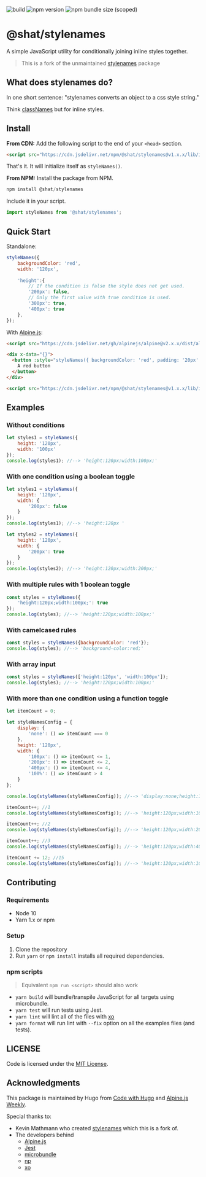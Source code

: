 ![build](https://github.com/shatstack/stylenames/workflows/build/badge.svg)
![npm version](https://img.shields.io/npm/v/@shat/stylenames)
![npm bundle size (scoped)](https://img.shields.io/bundlephobia/min/@shat/stylenames)

# @shat/stylenames

A simple JavaScript utility for conditionally joining inline styles together.

> This is a fork of the unmaintained [stylenames](https://github.com/kmathmann/stylenames) package

## What does stylenames do?

In one short sentence: "stylenames converts an object to a css style string."

Think [classNames](https://www.npmjs.com/package/classnames) but for inline styles.

## Install

**From CDN:** Add the following script to the end of your `<head>` section.
```html
<script src="https://cdn.jsdelivr.net/npm/@shat/stylenames@v1.x.x/lib/index.umd.js"></script>
```

That's it. It will initialize itself as `styleNames()`.

**From NPM:** Install the package from NPM.
```js
npm install @shat/stylenames
```

Include it in your script.

```javascript
import styleNames from '@shat/stylenames';
```


## Quick Start

Standalone:

```js
styleNames({
    backgroundColor: 'red',
    width: '120px',
    
    'height':{
        // If the condition is false the style does not get used.
        '200px': false,
        // Only the first value with true condition is used.
        '300px': true,
        '400px': true
    },
});
```

With [Alpine.js](https://github.com/alpinejs/alpine):

```html
<script src="https://cdn.jsdelivr.net/gh/alpinejs/alpine@v2.x.x/dist/alpine.min.js" defer></script>

<div x-data="{}">
  <button :style="styleNames({ backgroundColor: 'red', padding: '20px' })">
    A red button
  </button>
</div>

<script src="https://cdn.jsdelivr.net/npm/@shat/stylenames@v1.x.x/lib/index.umd.js"></script>
```

## Examples

### Without conditions

```javascript
let styles1 = styleNames({
    height: '120px',
    width: '100px'
});
console.log(styles1); //--> 'height:120px;width:100px;'
```
       
### With one condition using a boolean toggle

```javascript
let styles1 = styleNames({
    height: '120px',
    width: {
        '200px': false
    }
});
console.log(styles1); //--> 'height:120px '

let styles2 = styleNames({
    height: '120px',
    width: {
        '200px': true
    }
});
console.log(styles2); //--> 'height:120px;width:200px;'
```

### With multiple rules with 1 boolean toggle

```js
const styles = styleNames({
    'height:120px;width:100px;': true
});
console.log(styles); //--> 'height:120px;width:100px;'
```

### With camelcased rules

```js
const styles = styleNames({backgroundColor: 'red'});
console.log(styles); //--> 'background-color:red;'
```

### With array input

```js
const styles = styleNames(['height:120px', 'width:100px']);
console.log(styles); //--> 'height:120px;width:100px;'
```

### With more than one condition using a function toggle

```javascript
let itemCount = 0;

let styleNamesConfig = {
    display: {
        'none': () => itemCount === 0
    },
    height: '120px',
    width: {
        '100px': () => itemCount <= 1,
        '200px': () => itemCount <= 2,
        '400px': () => itemCount <= 4,
        '100%': () => itemCount > 4
    }
};

console.log(styleNames(styleNamesConfig)); //--> 'display:none;height:120px;width:100px;'

itemCount++; //1
console.log(styleNames(styleNamesConfig)); //--> 'height:120px;width:100px;'

itemCount++; //2
console.log(styleNames(styleNamesConfig)); //--> 'height:120px;width:200px;'

itemCount++; //3
console.log(styleNames(styleNamesConfig)); //--> 'height:120px;width:400px;'

itemCount += 12; //15
console.log(styleNames(styleNamesConfig)); //--> 'height:120px;width:100%;'
```

## Contributing

### Requirements

- Node 10
- Yarn 1.x or npm

### Setup

1. Clone the repository
2. Run `yarn` or `npm install` installs all required dependencies.

### npm scripts

> Equivalent `npm run <script>` should also work

- `yarn build` will bundle/transpile JavaScript for all targets using microbundle.
- `yarn test` will run tests using Jest.
- `yarn lint` will lint all of the files with [xo](https://github.com/xojs/xo)
- `yarn format` will run lint with `--fix` option on all the examples files (and tests).

## LICENSE

Code is licensed under the [MIT License](./LICENSE).

## Acknowledgments

This package is maintained by Hugo from [Code with Hugo](https://codewithhugo.com) and [Alpine.js Weekly](https://alpinejs.codewithhugo.com/newsletter).


Special thanks to:

- Kevin Mathmann who created [stylenames](https://github.com/kmathmann/stylenames) which this is a fork of.
- The developers behind
  - [Alpine.js](https://github.com/alpinejs/alpine)
  - [Jest](https://github.com/facebook/jest)
  - [microbundle](https://github.com/developit/microbundle)
  - [np](https://github.com/sindresorhus/np#readme)
  - [xo](https://github.com/xojs/xo#readme)
